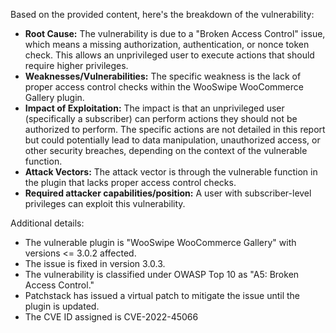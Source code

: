Based on the provided content, here's the breakdown of the vulnerability:

*   **Root Cause:** The vulnerability is due to a "Broken Access Control" issue, which means a missing authorization, authentication, or nonce token check. This allows an unprivileged user to execute actions that should require higher privileges.
*   **Weaknesses/Vulnerabilities:** The specific weakness is the lack of proper access control checks within the WooSwipe WooCommerce Gallery plugin.
*   **Impact of Exploitation:** The impact is that an unprivileged user (specifically a subscriber) can perform actions they should not be authorized to perform. The specific actions are not detailed in this report but could potentially lead to data manipulation, unauthorized access, or other security breaches, depending on the context of the vulnerable function.
*   **Attack Vectors:** The attack vector is through the vulnerable function in the plugin that lacks proper access control checks.
*  **Required attacker capabilities/position:** A user with subscriber-level privileges can exploit this vulnerability.

Additional details:

*   The vulnerable plugin is "WooSwipe WooCommerce Gallery" with versions <= 3.0.2 affected.
*   The issue is fixed in version 3.0.3.
*   The vulnerability is classified under OWASP Top 10 as "A5: Broken Access Control."
*   Patchstack has issued a virtual patch to mitigate the issue until the plugin is updated.
*   The CVE ID assigned is CVE-2022-45066